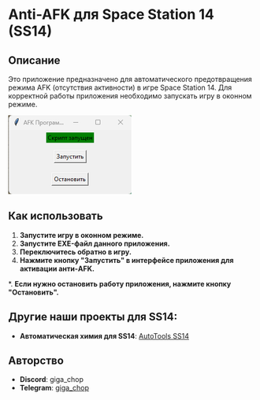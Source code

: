 # Anti-AFK для Space Station 14 (SS14)

## Описание

Это приложение предназначено для автоматического предотвращения режима AFK (отсутствия активности) в игре Space Station 14. Для корректной работы приложения необходимо запускать игру в оконном режиме.

![Интерфейс программы Anti-AFK](interface.PNG)

## Как использовать

1. **Запустите игру в оконном режиме.**
2. **Запустите EXE-файл данного приложения.**
3. **Переключитесь обратно в игру.**
4. **Нажмите кнопку "Запустить" в интерфейсе приложения для активации анти-AFK.**

*. **Если нужно остановить работу приложения, нажмите кнопку "Остановить".**

## Другие наши проекты для SS14:

- **Автоматическая химия для SS14**: [AutoTools SS14](https://github.com/gigachop/SS14_AntiAFK?tab=readme-ov-file)

## Авторство

- **Discord**: giga_chop
- **Telegram**: [giga_chop](https://t.me/giga_chop)
